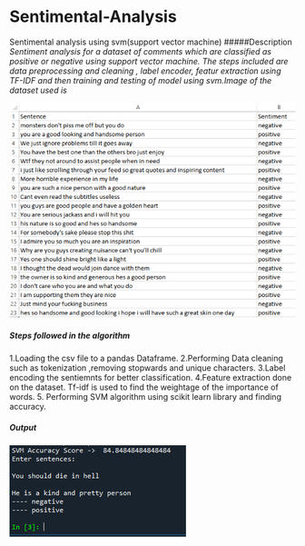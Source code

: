 # Sentimental-Analysis
Sentimental analysis using svm(support vector machine)
#####Description
*Sentiment analysis for a dataset of comments which are classified as positive or negative using support vector machine.*
*The steps included are data preprocessing and cleaning , label encoder, featur extraction using TF-IDF and then training and testing of model using svm.Image of the dataset used is*

![Dataset](/dataset.png)

##### Steps followed in the algorithm
1.Loading the csv file to a pandas Dataframe.
2.Performing Data cleaning such as tokenization ,removing stopwards and unique characters.
3.Label encoding the sentiemnts for better classification.
4.Feature extraction done on the dataset. Tf-idf is used to find the weightage of the importance of words.
5. Performing SVM algorithm using scikit learn library and finding accuracy.

##### Output
![](/output1.png)
